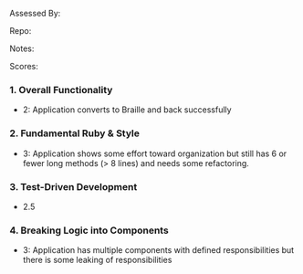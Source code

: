 Assessed By:

Repo:

Notes:

Scores:

### 1. Overall Functionality

* 2: Application converts to Braille and back successfully

### 2. Fundamental Ruby & Style

* 3:  Application shows some effort toward organization but still has 6 or fewer long methods (> 8 lines) and needs some refactoring.

### 3. Test-Driven Development

* 2.5

### 4. Breaking Logic into Components

* 3: Application has multiple components with defined responsibilities but there is some leaking of responsibilities


